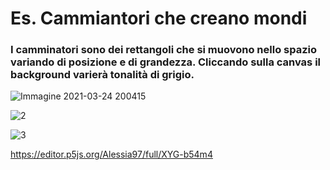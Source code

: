 # Es. Cammiantori che creano mondi
### I camminatori sono dei rettangoli che si muovono nello spazio variando di posizione e di grandezza. Cliccando sulla canvas il background varierà tonalità di grigio.

![Immagine 2021-03-24 200415](https://user-images.githubusercontent.com/79698172/112370034-33d21880-8cdd-11eb-8b87-e31d34dd236f.png)

![2](https://user-images.githubusercontent.com/79698172/112370026-32a0eb80-8cdd-11eb-9102-1ba75598aa86.png)

![3](https://user-images.githubusercontent.com/79698172/112370032-33398200-8cdd-11eb-8ded-8853c148e49a.png)

https://editor.p5js.org/Alessia97/full/XYG-b54m4


